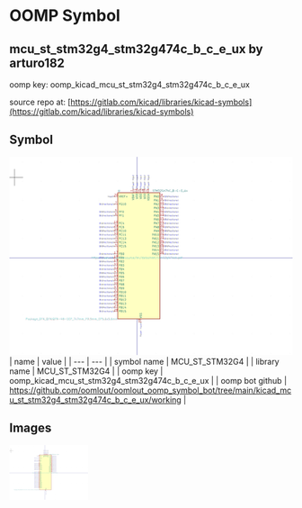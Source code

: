 # OOMP Symbol  
## mcu_st_stm32g4_stm32g474c_b_c_e_ux  by arturo182  
  
oomp key: oomp_kicad_mcu_st_stm32g4_stm32g474c_b_c_e_ux  
  
source repo at: [https://gitlab.com/kicad/libraries/kicad-symbols](https://gitlab.com/kicad/libraries/kicad-symbols)  
## Symbol  
  
[![working.png](working_600.png)](working.png)  
| name | value | 
| --- | --- | 
| symbol name | MCU_ST_STM32G4 | 
| library name | MCU_ST_STM32G4 | 
| oomp key | oomp_kicad_mcu_st_stm32g4_stm32g474c_b_c_e_ux | 
| oomp bot github | https://github.com/oomlout/oomlout_oomp_symbol_bot/tree/main/kicad_mcu_st_stm32g4_stm32g474c_b_c_e_ux/working | 
## Images  
  
[![working.png](working_140.png)](working.png)  
